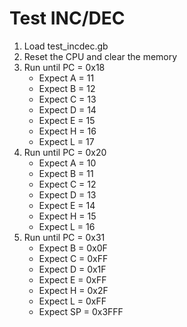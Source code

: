 # Test INC/DEC

1. Load test_incdec.gb
2. Reset the CPU and clear the memory
3. Run until PC = 0x18
    * Expect A = 11
    * Expect B = 12
    * Expect C = 13
    * Expect D = 14
    * Expect E = 15
    * Expect H = 16
    * Expect L = 17
4. Run until PC = 0x20
    * Expect A = 10
    * Expect B = 11
    * Expect C = 12
    * Expect D = 13
    * Expect E = 14
    * Expect H = 15
    * Expect L = 16
5.  Run until PC = 0x31
    * Expect B  = 0x0F
    * Expect C  = 0xFF
    * Expect D  = 0x1F
    * Expect E  = 0xFF
    * Expect H  = 0x2F
    * Expect L  = 0xFF
    * Expect SP = 0x3FFF

